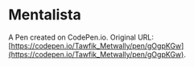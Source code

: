 # Mentalista

A Pen created on CodePen.io. Original URL: [https://codepen.io/Tawfik_Metwally/pen/gOgpKGw](https://codepen.io/Tawfik_Metwally/pen/gOgpKGw).


